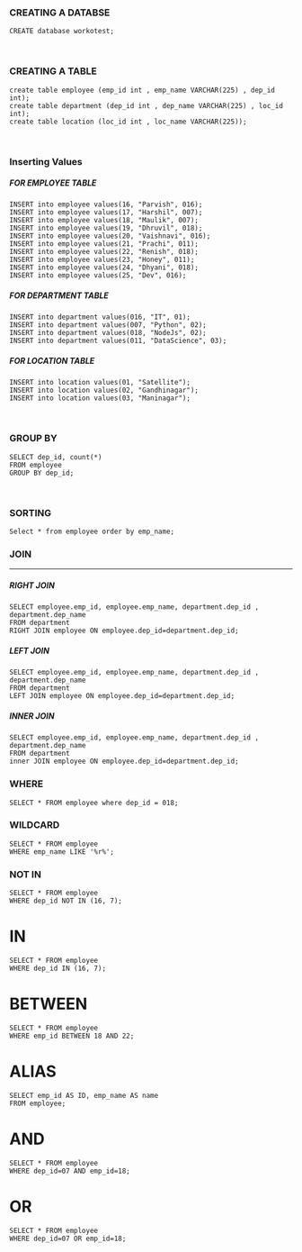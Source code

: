 ### CREATING A DATABSE

```
CREATE database workotest;
```
<br/>

### CREATING A TABLE 
```
create table employee (emp_id int , emp_name VARCHAR(225) , dep_id int);
create table department (dep_id int , dep_name VARCHAR(225) , loc_id int);
create table location (loc_id int , loc_name VARCHAR(225));
```
<br/>

### Inserting Values

##### FOR EMPLOYEE TABLE
```
INSERT into employee values(16, "Parvish", 016);
INSERT into employee values(17, "Harshil", 007);
INSERT into employee values(18, "Maulik", 007);
INSERT into employee values(19, "Dhruvil", 018);
INSERT into employee values(20, "Vaishnavi", 016);
INSERT into employee values(21, "Prachi", 011);
INSERT into employee values(22, "Renish", 018);
INSERT into employee values(23, "Honey", 011);
INSERT into employee values(24, "Dhyani", 018);
INSERT into employee values(25, "Dev", 016);
```
##### FOR DEPARTMENT TABLE
```
INSERT into department values(016, "IT", 01);
INSERT into department values(007, "Python", 02);
INSERT into department values(018, "NodeJs", 02);
INSERT into department values(011, "DataScience", 03);
```
##### FOR LOCATION TABLE 
```
INSERT into location values(01, "Satellite");
INSERT into location values(02, "Gandhinagar");
INSERT into location values(03, "Maninagar");

```
<br/>

### GROUP BY 
```
SELECT dep_id, count(*)
FROM employee
GROUP BY dep_id;
```
<br/>

### SORTING 
```
Select * from employee order by emp_name;
```

### JOIN
***
##### RIGHT JOIN 
```
SELECT employee.emp_id, employee.emp_name, department.dep_id , department.dep_name
FROM department
RIGHT JOIN employee ON employee.dep_id=department.dep_id;
```

##### LEFT JOIN 
```
SELECT employee.emp_id, employee.emp_name, department.dep_id , department.dep_name
FROM department
LEFT JOIN employee ON employee.dep_id=department.dep_id;

```

##### INNER JOIN 
```
SELECT employee.emp_id, employee.emp_name, department.dep_id , department.dep_name
FROM department
inner JOIN employee ON employee.dep_id=department.dep_id;
```

### WHERE
``` 
SELECT * FROM employee where dep_id = 018;
```

### WILDCARD
```
SELECT * FROM employee
WHERE emp_name LIKE '%r%';
```

### NOT IN 
```
SELECT * FROM employee
WHERE dep_id NOT IN (16, 7);
```

# IN
```
SELECT * FROM employee
WHERE dep_id IN (16, 7);
```

# BETWEEN
```
SELECT * FROM employee
WHERE emp_id BETWEEN 18 AND 22;
```

# ALIAS
```
SELECT emp_id AS ID, emp_name AS name
FROM employee;
```

# AND
```
SELECT * FROM employee
WHERE dep_id=07 AND emp_id=18;
```

# OR
```
SELECT * FROM employee
WHERE dep_id=07 OR emp_id=18;
```
